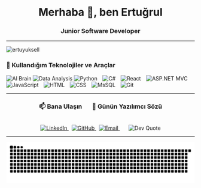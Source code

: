 <h1 align="center">Merhaba 👋, ben Ertuğrul</h1>
<h3 align="center">Junior Software Developer</h3>

---

<p align="left">
  <img src="https://komarev.com/ghpvc/?username=ertuyuksell&label=Profile%20views&color=0e75b6&style=flat" alt="ertuyuksell" />
</p>


### 🧰 Kullandığım Teknolojiler ve Araçlar

<p align="left">
  <img src="https://img.icons8.com/emoji/48/brain-emoji.png" width="40" alt="AI Brain"/>
  <img src="https://img.icons8.com/fluency/48/combo-chart.png" width="40" alt="Data Analysis"/>
  <img src="https://cdn.jsdelivr.net/gh/devicons/devicon/icons/python/python-original.svg" width="40" alt="Python" style="margin-right: 10px;"/>
  <img src="https://cdn.jsdelivr.net/gh/devicons/devicon/icons/csharp/csharp-original.svg" width="40" alt="C#" style="margin-right: 10px;"/>
  <img src="https://cdn.jsdelivr.net/gh/devicons/devicon/icons/react/react-original.svg" width="40" alt="React" style="margin-right: 10px;"/>
  <img src="https://upload.wikimedia.org/wikipedia/commons/0/0e/Microsoft_.NET_logo.png" width="40" alt="ASP.NET MVC" style="margin-right: 10px;"/>
  <img src="https://cdn.jsdelivr.net/gh/devicons/devicon/icons/javascript/javascript-original.svg" width="40" alt="JavaScript" style="margin-right: 10px;"/>
  <img src="https://cdn.jsdelivr.net/gh/devicons/devicon/icons/html5/html5-original.svg" width="40" alt="HTML" style="margin-right: 10px;"/>
  <img src="https://cdn.jsdelivr.net/gh/devicons/devicon/icons/css3/css3-original.svg" width="40" alt="CSS" style="margin-right: 10px;"/>
  <img src="https://img.icons8.com/color/48/000000/microsoft-sql-server.png" width="40" alt="MsSQL" style="margin-right: 10px;"/>
  <img src="https://cdn.jsdelivr.net/gh/devicons/devicon/icons/git/git-original.svg" width="40" alt="Git" style="margin-right: 10px;"/>


</p>


---

<div align="center">

### 📫 Bana Ulaşın &nbsp;&nbsp;&nbsp;&nbsp;&nbsp; 💬 Günün Yazılımcı Sözü

<br/>

<!-- Sosyal Medya + Quote yan yana -->
<a href="https://linkedin.com/in/ertugrul-yuksel" target="_blank">
  <img src="https://img.icons8.com/color/48/000000/linkedin.png" width="40" alt="LinkedIn"/>
</a>
&nbsp;
<a href="https://github.com/ertuyuksell" target="_blank">
  <img src="https://img.icons8.com/ios-glyphs/30/000000/github.png" width="40" alt="GitHub"/>
</a>
&nbsp;
<a href="mailto:ertuyuksell@gmail.com">
  <img src="https://img.icons8.com/color/48/000000/gmail-new.png" width="40" alt="Email"/>
</a>
&nbsp;&nbsp;&nbsp;&nbsp;&nbsp;
<img src="https://quotes-github-readme.vercel.app/api?type=horizontal&theme=tokyonight" alt="Dev Quote"/>

</div>



---

![snake gif](https://github.com/ertuyuksell/ertuyuksell/blob/output/github-contribution-grid-snake.svg)





